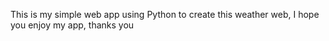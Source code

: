 This is my simple web app using Python to create this weather web, I hope you enjoy my app, thanks you

